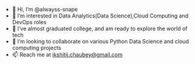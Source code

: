 - 👋 Hi, I’m @alwayss-snape
- 👀 I’m interested in Data Analytics(Data Science),Cloud Computing and DevOps roles
- 🌱 I’ve almost graduated college, and am ready to explore the world of tech
- 💞️ I’m looking to collaborate on various Python Data Science and cloud computing projects
- 📫 Reach me at ikshitij.chaubey@gmail.com

<!---
alwayss-snape/alwayss-snape is a ✨ special ✨ repository because its `README.md` (this file) appears on your GitHub profile.
You can click the Preview link to take a look at your changes.
--->
